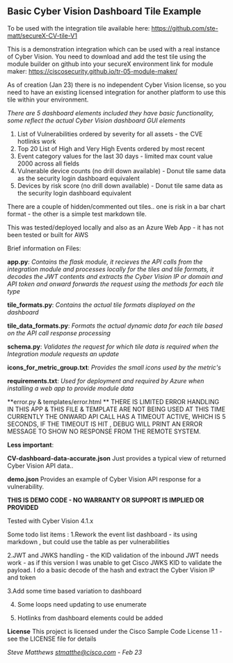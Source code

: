 ## Basic Cyber Vision Dashboard Tile Example
To be used with the integration tile available here:
https://github.com/ste-matt/secureX-CV-tile-V1

This is a demonstration integration which can be used with a real instance of Cyber Vision.
You need to download and add the test tile using the module builder on github into your 
secureX environment link for module maker:
https://ciscosecurity.github.io/tr-05-module-maker/

As of creation (Jan  23) there is no independent Cyber Vision license, so you need to have an existing  licensed integration for another platform to use this tile within your environment.

*There are 5 dashboard elements included they have basic functionality, some reflect the actual Cyber Vision dashboard GUI elements*

1. List of Vulnerabilities ordered by severity for all assets - the CVE hotlinks work
2. Top 20  List of High and Very High Events ordered by most recent
3. Event category values for the last 30 days - limited max count value 2000 across all fields
4. Vulnerable device counts (no drill down available) - Donut tile same data as the security login dashboard equivalent
5. Devices by risk score (no drill down available) - Donut tile same data as the security login dashboard equivalent 

There are a couple of hidden/commented out tiles.. one is risk in a bar chart format - the other is a simple test markdown tile.

This was tested/deployed locally and also as an Azure Web App - it has not been tested or built for AWS

Brief information on Files:

 **app.py**:
*Contains  the flask module, it recieves the API calls from the integration module and processes locally for the tiles and tile formats,
it decodes the JWT contents and extracts the Cyber Vision IP or domain and API token and onward forwards the request using the methods for each tile type*

**tile_formats.py**:
*Contains the actual tile formats displayed on the dashboard*

**tile_data_formats.py**:
*Formats the actual dynamic data for each tile based on the API call response processing*

**schema.py**:
*Validates the request for which tile data is required when the Integration module requests an update*

**icons_for_metric_group.txt**:
*Provides the small icons used by the metric's*

**requirements.txt**:
*Used for deployment and required by Azure when installing a web app to provide module data*

**error.py & templates/error.html **
THERE IS LIMITED ERROR HANDLING IN THIS APP & THIS FILE & TEMPLATE ARE NOT BEING USED AT THIS TIME
CURRENTLY THE ONWARD API CALL HAS A TIMEOUT ACTIVE, WHICH IS 5 SECONDS, IF THE TIMEOUT IS HIT , DEBUG WILL PRINT AN ERROR MESSAGE TO SHOW NO RESPONSE FROM THE REMOTE SYSTEM.

**Less important**:

**CV-dashboard-data-accurate.json**
Just provides a typical view of returned Cyber Vision API data..

**demo.json**
Provides an example of Cyber Vision API response for a vulnerability.


**THIS IS DEMO CODE - NO WARRANTY OR SUPPORT IS IMPLIED OR PROVIDED**

Tested with Cyber Vision 4.1.x


 Some todo list items :
1.Rework the event list dashboard - its using markdown , but could use the table as per vulnerabilities

2.JWT and JWKS handling - the KID validation of the inbound JWT needs work - as if this version I was unable to get Cisco JWKS KID to validate the payload.
I do a basic decode of the hash and extract the Cyber Vision IP and token

3.Add some time based variation to dashboard

4. Some loops need updating to use enumerate

5. Hotlinks from dashboard elements could be added

**License**
This project is licensed under the Cisco Sample Code License 1.1 - see the LICENSE file for details

*Steve Matthews stmatthe@cisco.com - Feb 23*
